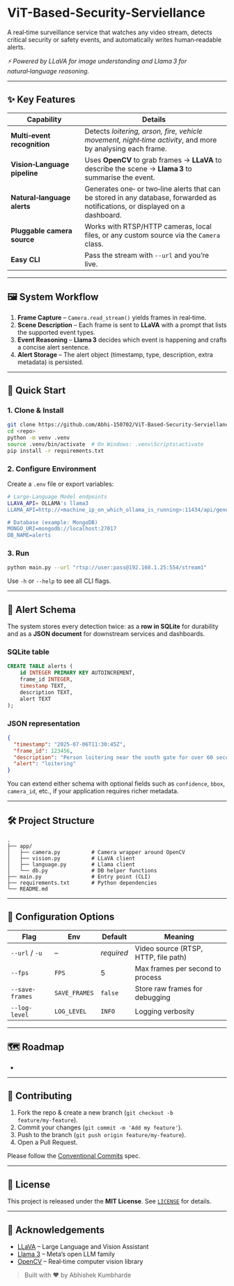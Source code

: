 # ViT-Based-Security-Serviellance

A real‑time surveillance service that watches any video stream, detects critical security or safety events, and automatically writes human‑readable alerts.

*⚡️ Powered by LLaVA for image understanding and Llama 3 for natural‑language reasoning.*

---

## ✨ Key Features

| Capability                   | Details                                                                                                                        |
| ---------------------------- | ------------------------------------------------------------------------------------------------------------------------------ |
| **Multi‑event recognition**  | Detects *loitering, arson, fire, vehicle movement, night‑time activity*, and more by analysing each frame.                     |
| **Vision‑Language pipeline** | Uses **OpenCV** to grab frames → **LLaVA** to describe the scene → **Llama 3** to summarise the event.                         |
| **Natural‑language alerts**  | Generates one‑ or two‑line alerts that can be stored in any database, forwarded as notifications, or displayed on a dashboard. |
| **Pluggable camera source**  | Works with RTSP/HTTP cameras, local files, or any custom source via the `Camera` class.                                        |
| **Easy CLI**                 | Pass the stream with `--url` and you’re live.                                                                                  |

---

## 🖼️  System Workflow

1. **Frame Capture** – `Camera.read_stream()` yields frames in real‑time.
2. **Scene Description** – Each frame is sent to **LLaVA** with a prompt that lists the supported event types.
3. **Event Reasoning** – **Llama 3** decides which event is happening and crafts a concise alert sentence.
4. **Alert Storage** – The alert object (timestamp, type, description, extra metadata) is persisted.

---

## 🚀 Quick Start

### 1. Clone & Install

```bash
git clone https://github.com/Abhi-150702/ViT-Based-Security-Serviellance.git
cd <repo>
python -m venv .venv
source .venv/bin/activate  # On Windows: .venv\Scripts\activate
pip install -r requirements.txt
```

### 2. Configure Environment

Create a `.env` file or export variables:

```bash
# Large‑Language Model endpoints
LLAVA_API= OLLAMA's llama3
LLAMA_API=http://<machine_ip_on_which_ollama_is_running>:11434/api/generate

# Database (example: MongoDB)
MONGO_URI=mongodb://localhost:27017
DB_NAME=alerts
```

### 3. Run

```bash
python main.py --url "rtsp://user:pass@192.168.1.25:554/stream1"
```

Use `-h` or `--help` to see all CLI flags.

---

## 📑 Alert Schema

The system stores every detection twice: as a **row in SQLite** for durability and as a **JSON document** for downstream services and dashboards.

### SQLite table

```sql
CREATE TABLE alerts (
    id INTEGER PRIMARY KEY AUTOINCREMENT,
    frame_id INTEGER,
    timestamp TEXT,
    description TEXT,
    alert TEXT
);
```

### JSON representation

```json
{
  "timestamp": "2025‑07‑06T11:30:45Z",
  "frame_id": 123456,
  "description": "Person loitering near the south gate for over 60 seconds",
  "alert": "loitering"
}
```

You can extend either schema with optional fields such as `confidence`, `bbox`, `camera_id`, etc., if your application requires richer metadata.

---

## 🛠️  Project Structure

```
.
├── app/
│   ├── camera.py          # Camera wrapper around OpenCV
│   ├── vision.py          # LLaVA client
│   ├── language.py        # Llama client
│   └── db.py              # DB helper functions
├── main.py                # Entry point (CLI)
├── requirements.txt       # Python dependencies
└── README.md
```

---

## 🔧 Configuration Options

| Flag            | Env           | Default    | Meaning                              |
| --------------- | ------------- | ---------- | ------------------------------------ |
| `--url` / `-u`  | –             | *required* | Video source (RTSP, HTTP, file path) |
| `--fps`         | `FPS`         | 5          | Max frames per second to process     |
| `--save-frames` | `SAVE_FRAMES` | `false`    | Store raw frames for debugging       |
| `--log-level`   | `LOG_LEVEL`   | `INFO`     | Logging verbosity                    |

---

## 🗺️  Roadmap

-

---

## 🤝 Contributing

1. Fork the repo & create a new branch (`git checkout -b feature/my‑feature`).
2. Commit your changes (`git commit -m 'Add my feature'`).
3. Push to the branch (`git push origin feature/my‑feature`).
4. Open a Pull Request.

Please follow the [Conventional Commits](https://www.conventionalcommits.org) spec.

---

## 🪪 License

This project is released under the **MIT License**. See [`LICENSE`](LICENSE) for details.

---

## 🙏 Acknowledgements

- [LLaVA](https://llava-vl.github.io) – Large Language and Vision Assistant
- [Llama 3](https://ai.meta.com/llama/) – Meta’s open LLM family
- [OpenCV](https://opencv.org/) – Real‑time computer vision library

> Built with ♥ by Abhishek Kumbharde
